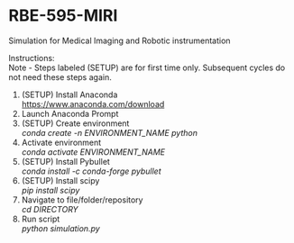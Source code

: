 # RBE-595-MIRI
Simulation for Medical Imaging and Robotic instrumentation

Instructions:<br />
Note - Steps labeled (SETUP) are for first time only. Subsequent cycles do not need these steps again.<br />
1. (SETUP) Install Anaconda<br />
    https://www.anaconda.com/download
2. Launch Anaconda Prompt
3. (SETUP) Create environment<br />
    *conda create -n ENVIRONMENT_NAME python*
4. Activate environment<br />
    *conda activate ENVIRONMENT_NAME*
5. (SETUP) Install Pybullet<br />
    *conda install -c conda-forge pybullet*
6. (SETUP) Install scipy<br />
    *pip install scipy*
6. Navigate to file/folder/repository<br />
    *cd DIRECTORY*
7. Run script<br />
    *python simulation.py*